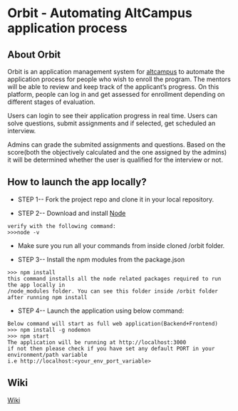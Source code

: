 # Orbit - Automating AltCampus application process

## About Orbit
Orbit is an application management system for [altcampus](https://altcampus.io) to automate the application process for people who wish to enroll the program. The mentors will be able to review and keep track of the applicant’s progress. On this platform, people can log in and get assessed for enrollment depending on different stages of evaluation.

Users can login to see their application progress in real time. Users can solve questions, submit assignments and if selected, get scheduled an interview.

Admins can grade the submited assignments and questions. Based on the score(both the objectively calculated and the one assigned by the admins) it will be determined whether the user is qualified for the interview or not.

## How to launch the app locally?

- STEP 1-- Fork the project repo and clone it in your local repository.

- STEP 2-- Download and install [Node](https://nodejs.org/en/)
```
verify with the following command:
>>>node -v
```
- Make sure you run all your commands from inside cloned /orbit folder.

- STEP 3-- Install the npm modules from the package.json
```
>>> npm install
this command installs all the node related packages required to run the app locally in 
/node_modules folder. You can see this folder inside /orbit folder after running npm install
```
- STEP 4-- Launch the application using below command:
```
Below command will start as full web application(Backend+Frontend)
>>> npm install -g nodemon
>>> npm start
The application will be running at http://localhost:3000
if not then please check if you have set any default PORT in your environment/path variable
i.e http://localhost:<your_env_port_variable>
``` 


## Wiki
   [Wiki](https://github.com/AltCampus/orbit/wiki)